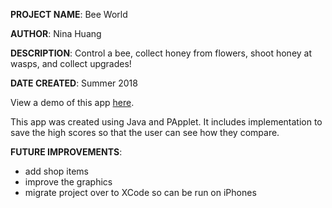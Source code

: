 **PROJECT NAME**: Bee World

**AUTHOR**: Nina Huang

**DESCRIPTION**: Control a bee, collect honey from flowers, shoot honey at wasps, and collect upgrades!

**DATE CREATED**: Summer 2018

View a demo of this app [here](https://youtu.be/YqUhm46WkBk).

This app was created using Java and PApplet. It includes implementation to save the high scores so that the
user can see how they compare.

**FUTURE IMPROVEMENTS**:
- add shop items
- improve the graphics
- migrate project over to XCode so can be run on iPhones
